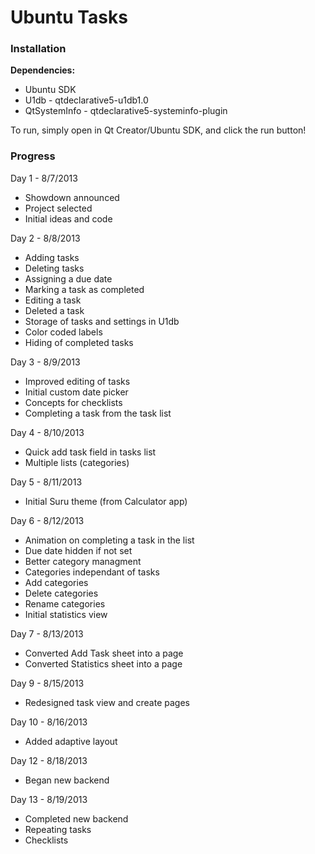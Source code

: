 Ubuntu Tasks
============

### Installation ###

**Dependencies:**

 * Ubuntu SDK
 * U1db - qtdeclarative5-u1db1.0
 * QtSystemInfo - qtdeclarative5-systeminfo-plugin

To run, simply open in Qt Creator/Ubuntu SDK, and click the run button!

### Progress ###

Day 1 - 8/7/2013

 * Showdown announced
 * Project selected
 * Initial ideas and code

Day 2 - 8/8/2013

 * Adding tasks
 * Deleting tasks
 * Assigning a due date
 * Marking a task as completed
 * Editing a task
 * Deleted a task
 * Storage of tasks and settings in U1db
 * Color coded labels
 * Hiding of completed tasks

Day 3 - 8/9/2013

 * Improved editing of tasks
 * Initial custom date picker
 * Concepts for checklists
 * Completing a task from the task list

Day 4 - 8/10/2013

 * Quick add task field in tasks list
 * Multiple lists (categories)

Day 5 - 8/11/2013

 * Initial Suru theme (from Calculator app)

Day 6 - 8/12/2013

 * Animation on completing a task in the list
 * Due date hidden if not set
 * Better category managment
 * Categories independant of tasks
 * Add categories
 * Delete categories
 * Rename categories
 * Initial statistics view

Day 7 - 8/13/2013
 * Converted Add Task sheet into a page
 * Converted Statistics sheet into a page

Day 9 - 8/15/2013
 * Redesigned task view and create pages

Day 10 - 8/16/2013
 * Added adaptive layout

Day 12 - 8/18/2013
 * Began new backend

Day 13 - 8/19/2013
 * Completed new backend
 * Repeating tasks
 * Checklists
